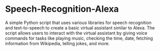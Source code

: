# Speech-Recognition-Alexa
A simple Python script that uses various libraries for speech recognition and text-to-speech to create a basic virtual assistant similar to Alexa. The script allows users to interact with the virtual assistant by giving voice commands for tasks like playing music, checking the time, date, fetching information from Wikipedia, telling jokes, and more.
